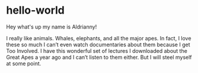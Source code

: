 # hello-world

Hey what's up my name is Aldrianny!

I really like animals. Whales, elephants, and all the major apes. In fact, I love these so much I can’t even watch documentaries about them because I get Too Involved. I have this wonderful set of lectures I downloaded about the Great Apes a year ago and I can’t listen to them either. But I will steel myself at some point.
